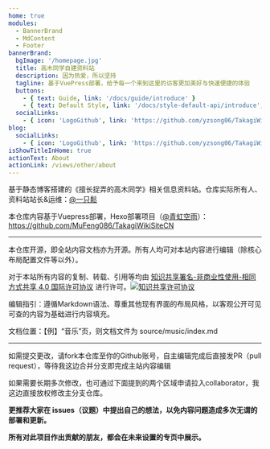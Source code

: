 ```yaml
---
home: true
modules:
  - BannerBrand
  - MdContent
  - Footer
bannerBrand:
  bgImage: '/homepage.jpg'
  title: 高木同学自建资料站
  description: 因为热爱，所以坚持
  tagline: 基于VuePress部署，给予每一个来到这里的访客更加美好与快速便捷的体验
  buttons:
    - { text: Guide, link: '/docs/guide/introduce' }
    - { text: Default Style, link: '/docs/style-default-api/introduce', type: 'plain' }
  socialLinks:
    - { icon: 'LogoGithub', link: 'https://github.com/yzsong06/TakagiWikiCNVue' }
blog:
  socialLinks:
    - { icon: 'LogoGithub', link: 'https://github.com/yzsong06/TakagiWikiCNVue' }
isShowTitleInHome: true
actionText: About
actionLink: /views/other/about
---
```


基于静态博客搭建的《擅长捉弄的高木同学》相关信息资料站。仓库实际所有人、资料站站长&运维：[@一只鬆](https://www.takagi.icu/)

本仓库内容基于Vuepress部署，Hexo部署项目（[@青虹空雨](https://github.com/MuFeng086)）：https://github.com/MuFeng086/TakagiWikiSiteCN

------

本仓库开源，即全站内容文档亦为开源。所有人均可对本站内容进行编辑（除核心布局配置文件等以外）。

对于本站所有内容的复制、转载、引用等均由 [知识共享署名-非商业性使用-相同方式共享 4.0 国际许可协议](http://creativecommons.org/licenses/by-nc-sa/4.0/) 进行许可。[![知识共享许可协议](https://camo.githubusercontent.com/f05d4039b67688cfdf339d2a445ad686a60551f9891734c418f7096184de5fac/68747470733a2f2f692e6372656174697665636f6d6d6f6e732e6f72672f6c2f62792d6e632d73612f342e302f38387833312e706e67)](http://creativecommons.org/licenses/by-nc-sa/4.0/)

编辑指引：遵循Markdown语法、尊重其他现有界面的布局风格，以客观公开可见可查的内容为基础进行内容填充。

文档位置：【例】“音乐”页，则文档文件为 source/music/index.md

------

如需提交更改，请fork本仓库至你的Github账号，自主编辑完成后直接发PR（pull request），等待我这边合并分支即完成主站内容编辑

如果需要长期多次修改，也可通过下面提到的两个区域申请拉入collaborator，我这边直接放权修改主分支仓库。

**更推荐大家在 issues（议题）中提出自己的想法，以免内容问题造成多次无谓的部署和更新。**

**所有对此项目作出贡献的朋友，都会在未来设置的专页中展示。**
